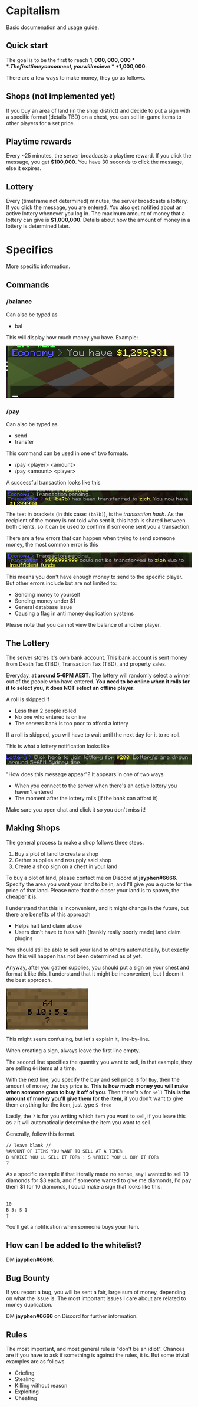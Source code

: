 # Capitalism

Basic documenation and usage guide.

## Quick start
The goal is to be the first to reach **$1,000,000,000**.
The first time you connect, you will recieve **$1,000,000**.

There are a few ways to make money, they go as follows.
## Shops (not implemented yet)
If you buy an area of land (in the shop district) and decide to put a sign with a specific format (details TBD) on a chest, you can sell in-game items to other players for a set price.


## Playtime rewards
Every ~25 minutes, the server broadcasts a playtime reward. If you click the message, you get **$100,000**. You have 30 seconds to click the message, else it expires.

## Lottery
Every (timeframe not determined) minutes, the server broadcasts a lottery. If you click the message, you are entered. You also get notified about an active lottery whenever you log in. The maximum amount of money that a lottery can give is **$1,000,000**. Details about how the amount of money in a lottery is determined later.

# Specifics
More specific information.

## Commands
### /balance
Can also be typed as
 - bal

This will display how much money you have. Example:

![showcase](1.png)

### /pay
Can also be typed as
 - send
 - transfer

This command can be used in one of two formats.
 - /pay \<player> \<amount>
 - /pay \<amount> \<player>

A successful transaction looks like this

![showcase](2.png)

The text in brackets (in this case: `(ba7b)`), is the *transaction hash*. As the recipient of the money is not told who sent it, this hash is shared between both clients, so it can be used to confirm if someone sent you a transaction.

There are a few errors that can happen when trying to send someone money, the most common error is this

![showcase](3.png)

This means you don't have enough money to send to the specific player. But other errors include but are not limited to:
 - Sending money to yourself
 - Sending money under $1
 - General database issue
 - Causing a flag in anti money duplication systems

Please note that you cannot view the balance of another player.

## The Lottery
The server stores it's own bank account. This bank account is sent money from Death Tax (TBD), Transaction Tax (TBD), and property sales.

Everyday, **at around 5-6PM AEST**. The lottery will randomly select a winner out of the people who have entered. **You need to be online when it rolls for it to select you, it does NOT select an offline player**.

A roll is skipped if
- Less than 2 people rolled
- No one who entered is online
- The servers bank is too poor to afford a lottery

If a roll is skipped, you will have to wait until the next day for it to re-roll.

This is what a lottery notification looks like

![img](4.png)

"How does this message appear"? It appears in one of two ways
- When you connect to the server when there's an active lottery you haven't entered
- The moment after the lottery rolls (if the bank can afford it)

Make sure you open chat and click it so you don't miss it!

## Making Shops
The general process to make a shop follows three steps.
 1. Buy a plot of land to create a shop
 2. Gather supplies and resupply said shop
 3. Create a shop sign on a chest in your land

To buy a plot of land, please contact me on Discord at **jayphen#6666**. Specify the area you want your land to be in, and I'll give you a quote for the price of that land. Please note that the closer your land is to spawn, the cheaper it is.

I understand that this is inconvenient, and it might change in the future, but there are benefits of this approach
- Helps halt land claim abuse
- Users don't have to fuss with (frankly really poorly made) land claim plugins

You should still be able to sell your land to others automatically, but exactly how this will happen has not been determined as of yet.

Anyway, after you gather supplies, you should put a sign on your chest and format it like this, I understand that it might be inconvenient, but I deem it the best approach.

![alt](5.png)

This might seem confusing, but let's explain it, line-by-line.

When creating a sign, always leave the first line empty.

The second line specifies the quantity you want to sell, in that example, they are selling `64` items at a time.

With the next line, you specify the buy and sell price. `B` for `Buy`, then the amount of money the buy price is. **This is how much money you will make when someone goes to buy it off of you**. Then there's `S` for `Sell` **This is the amount of money you'll give them for the item**, if you don't want to give them anything for the item, just type `S free`

Lastly, the `?` is for you writing which item you want to sell, if you leave this as `?` it will automatically determine the item you want to sell.

Generally, follow this format.
```
// leave blank //
%AMOUNT OF ITEMS YOU WANT TO SELL AT A TIME%
B %PRICE YOU'LL SELL IT FOR% : S %PRICE YOU'LL BUY IT FOR%
?
```

As a specific example if that literally made no sense, say I wanted to sell 10 diamonds for $3 each, and if someone wanted to give me diamonds, I'd pay them $1 for 10 diamonds, I could make a sign that looks like this.
```
 
10
B 3: S 1
?
```

You'll get a notification when someone buys your item.

## How can I be added to the whitelist?
DM **jayphen#6666**.

## Bug Bounty

If you report a bug, you will be sent a fair, large sum of money, depending on what the issue is. The most important issues I care about are related to money duplication.

DM **jayphen#6666** on Discord for further information.

## Rules
The most important, and most general rule is "don't be an idiot". Chances are if you have to ask if something is against the rules, it is. But some trivial examples are as follows
 - Griefing
 - Stealing
 - Killing without reason
 - Exploiting
 - Cheating